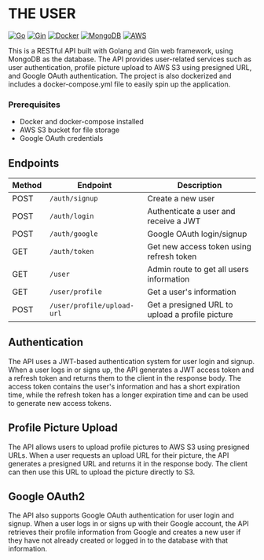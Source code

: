 # THE USER

[![Go](https://img.shields.io/badge/Go-blue)](https://go.dev/)
[![Gin](https://img.shields.io/badge/Gin-green)](https://gin-gonic.com/)
[![Docker](https://img.shields.io/badge/Docker-blue)](https://www.docker.com/)
[![MongoDB](https://img.shields.io/badge/MongoDB-green)](https://www.mongodb.com/)
[![AWS](https://img.shields.io/badge/AWS-yellow)](https://aws.amazon.com/)

This is a RESTful API built with Golang and Gin web framework, using MongoDB as the database. The API provides user-related services such as user authentication, profile picture upload to AWS S3 using presigned URL, and Google OAuth authentication. The project is also dockerized and includes a docker-compose.yml file to easily spin up the application.

### Prerequisites

- Docker and docker-compose installed
- AWS S3 bucket for file storage
- Google OAuth credentials

## Endpoints

| Method | Endpoint                   | Description                                     |
| ------ | -------------------------- | ----------------------------------------------- |
| POST   | `/auth/signup`             | Create a new user                               |
| POST   | `/auth/login`              | Authenticate a user and receive a JWT           |
| POST   | `/auth/google`             | Google OAuth login/signup                       |
| GET    | `/auth/token`              | Get new access token using refresh token        |
| GET    | `/user`                    | Admin route to get all users information        |
| GET    | `/user/profile`            | Get a user's information                        |
| POST   | `/user/profile/upload-url` | Get a presigned URL to upload a profile picture |

## Authentication

The API uses a JWT-based authentication system for user login and signup. When a user logs in or signs up, the API generates a JWT access token and a refresh token and returns them to the client in the response body. The access token contains the user's information and has a short expiration time, while the refresh token has a longer expiration time and can be used to generate new access tokens.

## Profile Picture Upload

The API allows users to upload profile pictures to AWS S3 using presigned URLs. When a user requests an upload URL for their picture, the API generates a presigned URL and returns it in the response body. The client can then use this URL to upload the picture directly to S3.

## Google OAuth2

The API also supports Google OAuth authentication for user login and signup. When a user logs in or signs up with their Google account, the API retrieves their profile information from Google and creates a new user if they have not already created or logged in to the database with that information.
